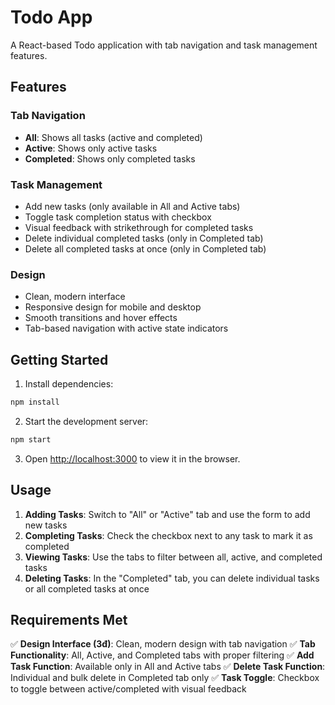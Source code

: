 # Todo App

A React-based Todo application with tab navigation and task management features.

## Features

### Tab Navigation
- **All**: Shows all tasks (active and completed)
- **Active**: Shows only active tasks
- **Completed**: Shows only completed tasks

### Task Management
- Add new tasks (only available in All and Active tabs)
- Toggle task completion status with checkbox
- Visual feedback with strikethrough for completed tasks
- Delete individual completed tasks (only in Completed tab)
- Delete all completed tasks at once (only in Completed tab)

### Design
- Clean, modern interface
- Responsive design for mobile and desktop
- Smooth transitions and hover effects
- Tab-based navigation with active state indicators

## Getting Started

1. Install dependencies:
```bash
npm install
```

2. Start the development server:
```bash
npm start
```

3. Open [http://localhost:3000](http://localhost:3000) to view it in the browser.

## Usage

1. **Adding Tasks**: Switch to "All" or "Active" tab and use the form to add new tasks
2. **Completing Tasks**: Check the checkbox next to any task to mark it as completed
3. **Viewing Tasks**: Use the tabs to filter between all, active, and completed tasks
4. **Deleting Tasks**: In the "Completed" tab, you can delete individual tasks or all completed tasks at once

## Requirements Met

✅ **Design Interface (3đ)**: Clean, modern design with tab navigation
✅ **Tab Functionality**: All, Active, and Completed tabs with proper filtering
✅ **Add Task Function**: Available only in All and Active tabs
✅ **Delete Task Function**: Individual and bulk delete in Completed tab only
✅ **Task Toggle**: Checkbox to toggle between active/completed with visual feedback
